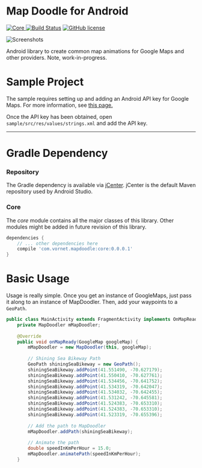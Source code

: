 # Map Doodle for Android

[ ![Core](https://api.bintray.com/packages/vornet/maven/mapdoodle%3Acore/images/download.svg) ](https://bintray.com/vornet/maven/mapdoodle%3Acore/_latestVersion)
[![Build Status](https://travis-ci.org/vornet/mapdoodle-android.svg)](https://travis-ci.org/vornet/mapdoodle-android)
[![GitHub license](https://img.shields.io/github/license/mashape/apistatus.svg)](https://github.com/vornet/mapdoodle/blob/master/LICENSE.txt)

![Screenshots](https://raw.githubusercontent.com/vornet/mapdoodle-android/master/art/mapdoodledemo.gif)

Android library to create common map animations for Google Maps and other providers.  Note, work-in-progress.

# Sample Project

The sample requires setting up and adding an Android API key for Google Maps.  For more information, see [this page.](https://developers.google.com/maps/documentation/android-api/signup)

Once the API key has been obtained, open `sample/src/res/values/strings.xml` and add the API key.

---

# Gradle Dependency

### Repository

The Gradle dependency is available via [jCenter](https://bintray.com/vornet/maven/mapdoole/view).
jCenter is the default Maven repository used by Android Studio.

### Core

The *core* module contains all the major classes of this library.  Other modules might be added in future revision of this library.

```gradle
dependencies {
	// ... other dependencies here
    compile 'com.vornet.mapdoodle:core:0.0.0.1'
}
```

# Basic Usage

Usage is really simple.  Once you get an instance of GoogleMaps, just pass it along to an instance of MapDoodler.
Then, add your waypoints to a `GeoPath`.

```java
public class MainActivity extends FragmentActivity implements OnMapReadyCallback {
    private MapDoodler mMapDoodler;
    
    @Override
    public void onMapReady(GoogleMap googleMap) {
        mMapDoodler = new MapDoodler(this, googleMap);
        
        // Shining Sea Bikeway Path
        GeoPath shiningSeaBikeway = new GeoPath();
        shiningSeaBikeway.addPoint(41.551490, -70.627179);
        shiningSeaBikeway.addPoint(41.550410, -70.627761);
        shiningSeaBikeway.addPoint(41.534456, -70.641752);
        shiningSeaBikeway.addPoint(41.534319, -70.642047);
        shiningSeaBikeway.addPoint(41.534032, -70.642455);
        shiningSeaBikeway.addPoint(41.531242, -70.645581);
        shiningSeaBikeway.addPoint(41.524383, -70.653310);
        shiningSeaBikeway.addPoint(41.524383, -70.653310);
        shiningSeaBikeway.addPoint(41.523319, -70.655396);       
        
        // Add the path to MapDoodler
        mMapDoodler.addPath(shiningSeaBikeway);
        
        // Animate the path
        double speedInKmPerHour = 15.0;
        mMapDoodler.animatePath(speedInKmPerHour);
    }


```
